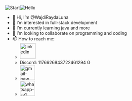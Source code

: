 ![Start](https://media4.giphy.com/media/v1.Y2lkPTc5MGI3NjExajJkbmdvMW85OXMza2E5Ym84bmo5NGF2ZGV2ZWtrd2Z1ZmVkM3MydyZlcD12MV9pbnRlcm5hbF9naWZfYnlfaWQmY3Q9Zw/QfXKe522OEagWgTVpf/giphy.gif)![Hello](https://miro.medium.com/v2/resize:fit:1358/1*X7Q84nkQN1DiFXC-rQLt9g.gif)

- 👋 Hi, I’m @WajdiRaydaLuna
- 👀 I’m interested in full-stack development
- 🌱 I’m currently learning java and more
- 💞️ I’m looking to collaborate on programming and coding
- 📫 How to reach me:
  * [<img width="50" height="50" src="https://img.icons8.com/bubbles/50/linkedin.png" alt="linkedin"/>](https://www.linkedin.com/in/wajdi-jerbi-a9405011b/)
  * Discord: 1176626843722461294 G
  * [<img width="48" height="48" src="https://img.icons8.com/fluency/48/gmail-new.png" alt="gmail-new"/>](wajdi88jerbi@gmail.com)
  * [<img width="48" height="48" src="https://img.icons8.com/color/48/whatsapp--v1.png" alt="whatsapp--v1"/>](https://wa.me/<+351920134791>)

<!---
WajdiRaydaLuna/WajdiRaydaLuna is a ✨ special ✨ repository because its `README.md` (this file) appears on your GitHub profile.
You can click the Preview link to take a look at your changes.
--->
